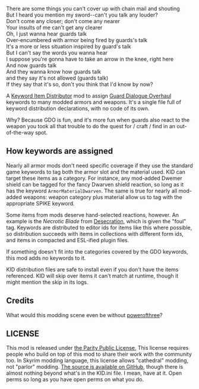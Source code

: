There are some things you can't cover up with chain mail and shouting<br>
But I heard you mention my sword--can't you talk any louder?<br>
Don't come any closer; don't come any nearer<br>
Your insults of me can't get any clearer<br>
Oh, I just wanna hear guards talk<br>
Over-encumbered with armor being fired by guards's talk<br>
It's a more or less situation inspired by guard's talk<br>
But I can't say the words you wanna hear<br>
I suppose you're gonna have to take an arrow in the knee, right here<br>
And now guards talk<br>
And they wanna know how guards talk<br>
and they say it's not allowed (guards talk)<br>
If they say that it's so, don't you think that I'd know by now?

A [Keyword Item Distributor](https://www.nexusmods.com/skyrimspecialedition/mods/55728) mod to assign [Guard Dialogue Overhaul](https://www.nexusmods.com/skyrimspecialedition/mods/22075) keywords to many modded armors and weapons. It's a single file full of keyword distribution declarations, with no code of its own.

Why? Because GDO is fun, and it's more fun when guards also react to the weapon you took all that trouble to do the quest for / craft / find in an out-of-the-way spot.

## How keywords are assigned

Nearly all armor mods don't need specific coverage if they use the standard game keywords to tag both the armor slot and the material used. KID can target these items as a category. For instance, any mod-added Dwemer shield can be tagged for the fancy Dwarven shield reaction, so long as it has the keyword `ArmorMaterialDwarven`. The same is true for nearly all mod-added weapons: weapon category plus material allow us to tag with the appropriate SPIKE keyword.

Some items from mods deserve hand-selected reactions, however. An example is the *Necrotic Blade* from [Desecration](https://www.nexusmods.com/skyrimspecialedition/mods/90832), which is given the "foul" tag. Keywords are distributed to editor ids for items like this where possible, so distribution succeeds with items in collections with different form ids, and items in compacted and ESL-ified plugin files.

If something doesn't fit into the categories covered by the GDO keywords, this mod adds no keywords to it.

KID distribution files are safe to install even if you don't have the items referenced. KID will skip over items it can't match at runtime, though it might mention the skip in its logs.

## Credits

What would this modding scene even be without [powerofthree](https://www.nexusmods.com/skyrimspecialedition/users/2148728)?

## LICENSE

This mod is released under [the Parity Public License.](https://paritylicense.com) This license requires people who build on top of this mod to share their work with the community too. In Skyrim modding language, this license allows "cathedral" modding, not "parlor" modding. [The source is available on GitHub](https://github.com/ceejbot/GuardsTalk), though there is almost nothing beyond what's in the KID.ini file. I mean, have at it. Open perms so long as you have open perms on what you do.

